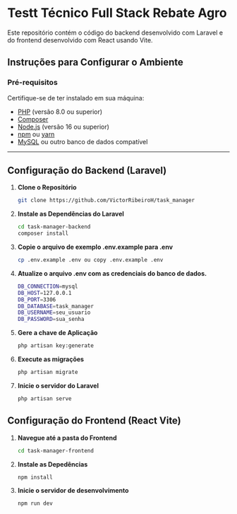 # Testt Técnico Full Stack Rebate Agro

Este repositório contém o código do backend desenvolvido com Laravel e do frontend desenvolvido com React usando Vite.

## Instruções para Configurar o Ambiente

### Pré-requisitos

Certifique-se de ter instalado em sua máquina:
- [PHP](https://www.php.net/downloads) (versão 8.0 ou superior)
- [Composer](https://getcomposer.org/download/)
- [Node.js](https://nodejs.org) (versão 16 ou superior)
- [npm](https://www.npmjs.com/) ou [yarn](https://yarnpkg.com/)
- [MySQL](https://dev.mysql.com/downloads/) ou outro banco de dados compatível

---

## Configuração do Backend (Laravel)

1. **Clone o Repositório**
   ```bash
   git clone https://github.com/VictorRibeiroH/task_manager
2. **Instale as Dependências do Laravel**
   ```bash
   cd task-manager-backend
   composer install
3. **Copie o arquivo de exemplo .env.example para .env**
    ```bash
    cp .env.example .env ou copy .env.example .env
4. **Atualize o arquivo .env com as credenciais do banco de dados.**
    ```bash
    DB_CONNECTION=mysql
    DB_HOST=127.0.0.1
    DB_PORT=3306
    DB_DATABASE=task_manager
    DB_USERNAME=seu_usuario
    DB_PASSWORD=sua_senha
5. **Gere a chave de Aplicação**
    ```bash
    php artisan key:generate
6. **Execute as migrações**
    ```bash
    php artisan migrate
7. **Inicie o servidor do Laravel**
    ```bash
    php artisan serve


## Configuração do Frontend (React Vite)
1. **Navegue até a pasta do Frontend**
    ```bash
    cd task-manager-frontend
2. **Instale as Depedências**
    ```bash
    npm install
3. **Inicie o servidor de desenvolvimento**
    ```bash
    npm run dev
